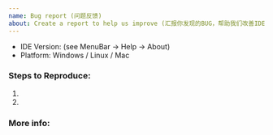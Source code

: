```yaml
---
name: Bug report (问题反馈)
about: Create a report to help us improve (汇报你发现的BUG，帮助我们改善IDE)
---
```


<!-- Please search existing issues to avoid creating duplicates. -->
<!-- 请务必先搜索是否有人提出过相同的问题 -->

<!-- Also please test using the latest version to make sure your issue has not already been fixed -->
<!-- 同时请在最新版中进行测试，以免提出已经解决的BUG -->


<!-- Version Info: -->
<!-- 版本信息 -->
- IDE Version: (see MenuBar -> Help -> About)
- Platform: Windows / Linux / Mac

### Steps to Reproduce:
<!-- 如何操作出现该BUG: -->

1.
1.

### More info:
<!-- 额外信息 -->

<!-- To see log: MenuBar -> Help -> Toggle Developer Tools -->
<!-- 查看日志信息： Help -> Toggle Developer Tools -->
